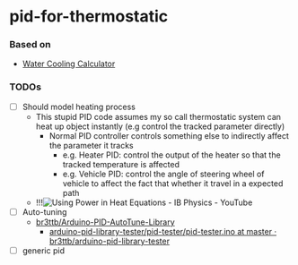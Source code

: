 pid-for-thermostatic
====================
### Based on
- [Water Cooling Calculator](https://www.omnicalculator.com/food/water-cooling)
### TODOs
- [ ] Should model heating process
  - This stupid PID code assumes my so call thermostatic system can heat up object instantly (e.g control the tracked parameter directly)
    - Normal PID controller controls something else to indirectly affect the parameter it tracks
      - e.g. Heater PID: control the output of the heater so that the tracked temperature is affected
      - e.g. Vehicle PID: control the angle of steering wheel of vehicle to affect the fact that whether it travel in a expected path
  - !!!![**Using Power in Heat Equations - IB Physics - YouTube**](https://www.youtube.com/watch?v=zPfkBzj1TQg)
- [ ] Auto-tuning
  - [br3ttb/Arduino-PID-AutoTune-Library](https://github.com/br3ttb/Arduino-PID-AutoTune-Library)
    - [arduino-pid-library-tester/pid-tester/pid-tester.ino at master · br3ttb/arduino-pid-library-tester](https://github.com/br3ttb/arduino-pid-library-tester/blob/master/pid-tester/pid-tester.ino)
- [ ] generic pid
